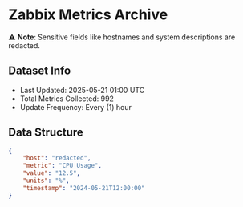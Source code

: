 # Zabbix Metrics Archive

⚠️ **Note**: Sensitive fields like hostnames and system descriptions are redacted.

## Dataset Info
- Last Updated: 2025-05-21 01:00 UTC
- Total Metrics Collected: 992
- Update Frequency: Every (1) hour

## Data Structure
```json
{
    "host": "redacted",
    "metric": "CPU Usage",
    "value": "12.5",
    "units": "%",
    "timestamp": "2024-05-21T12:00:00"
}
```
